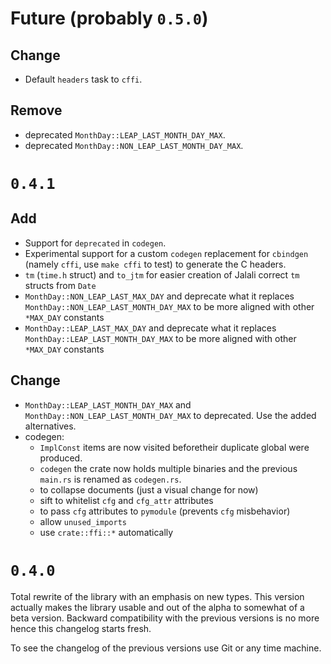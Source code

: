 # Future (probably `0.5.0`)

## Change

- Default `headers` task to `cffi`.

## Remove

- deprecated `MonthDay::LEAP_LAST_MONTH_DAY_MAX`.
- deprecated `MonthDay::NON_LEAP_LAST_MONTH_DAY_MAX`.

# `0.4.1`

## Add

- Support for `deprecated` in `codegen`.
- Experimental support for a custom `codegen` replacement for `cbindgen` (namely
  `cffi`, use `make cffi` to test) to generate the C headers.
- `tm` (`time.h` struct) and `to_jtm` for easier creation of Jalali correct `tm`
  structs from `Date`
- `MonthDay::NON_LEAP_LAST_MAX_DAY` and deprecate what it replaces
  `MonthDay::NON_LEAP_LAST_MONTH_DAY_MAX` to be more aligned with other
  `*MAX_DAY` constants
- `MonthDay::LEAP_LAST_MAX_DAY` and deprecate what it replaces
  `MonthDay::LEAP_LAST_MONTH_DAY_MAX` to be more aligned with other `*MAX_DAY`
  constants

## Change

- `MonthDay::LEAP_LAST_MONTH_DAY_MAX` and
  `MonthDay::NON_LEAP_LAST_MONTH_DAY_MAX` to deprecated. Use the added
  alternatives.
- codegen:
  - `ImplConst` items are now visited beforetheir duplicate global were
    produced.
  - `codegen` the crate now holds multiple binaries and the previous `main.rs`
    is renamed as `codegen.rs`.
  - to collapse documents (just a visual change for now)
  - sift to whitelist `cfg` and `cfg_attr` attributes
  - to pass `cfg` attributes to `pymodule` (prevents `cfg` misbehavior)
  - allow `unused_imports`
  - use `crate::ffi::*` automatically

# `0.4.0`

Total rewrite of the library with an emphasis on new types. This version
actually makes the library usable and out of the alpha to somewhat of a beta
version. Backward compatibility with the previous versions is no more hence this
changelog starts fresh.

To see the changelog of the previous versions use Git or any time machine.
